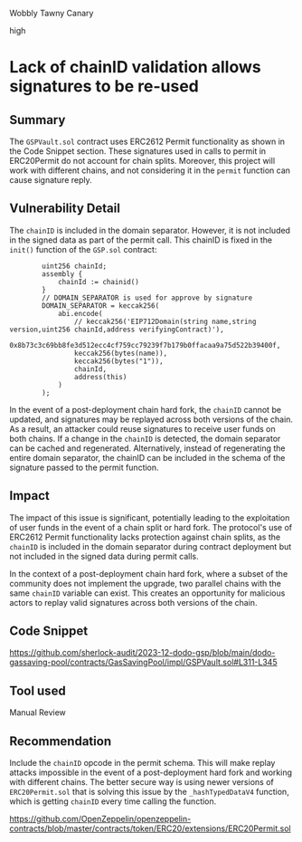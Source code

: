 Wobbly Tawny Canary

high

# Lack of chainID validation allows signatures to be re-used

## Summary

The `GSPVault.sol` contract uses ERC2612 Permit functionality as shown in the Code Snippet section. 
These signatures used in calls to permit in ERC20Permit do not account for chain splits. Moreover, this project will work with different chains, and not considering it in the `permit` function can cause signature reply.

## Vulnerability Detail

The `chainID` is included in the domain separator. However, it is not included in the signed data as part of the permit call. This chainID is fixed in the `init()` function of the `GSP.sol` contract:

```solidity
        uint256 chainId;
        assembly {
            chainId := chainid()
        }
        // DOMAIN_SEPARATOR is used for approve by signature
        DOMAIN_SEPARATOR = keccak256(
            abi.encode(
                // keccak256('EIP712Domain(string name,string version,uint256 chainId,address verifyingContract)'),
                0x8b73c3c69bb8fe3d512ecc4cf759cc79239f7b179b0ffacaa9a75d522b39400f,
                keccak256(bytes(name)),
                keccak256(bytes("1")),
                chainId,
                address(this)
            )
        );
```

In the event of a post-deployment chain hard fork, the `chainID` cannot be updated, and signatures may be replayed across both versions of the chain. As a result, an attacker could reuse signatures to receive user funds on both chains. If a change in the `chainID` is detected, the domain separator can be cached and regenerated. Alternatively, instead of regenerating the entire domain separator, the chainID can be included in the schema of the signature passed to the permit function.

## Impact

The impact of this issue is significant, potentially leading to the exploitation of user funds in the event of a chain split or hard fork. The protocol's use of ERC2612 Permit functionality lacks protection against chain splits, as the `chainID` is included in the domain separator during contract deployment but not included in the signed data during permit calls.

In the context of a post-deployment chain hard fork, where a subset of the community does not implement the upgrade, two parallel chains with the same `chainID` variable can exist. This creates an opportunity for malicious actors to replay valid signatures across both versions of the chain.

## Code Snippet

https://github.com/sherlock-audit/2023-12-dodo-gsp/blob/main/dodo-gassaving-pool/contracts/GasSavingPool/impl/GSPVault.sol#L311-L345

## Tool used

Manual Review

## Recommendation

Include the `chainID` opcode in the permit schema. This will make replay attacks impossible in the event of a post-deployment hard fork and working with different chains. The better secure way is using newer versions of `ERC20Permit.sol` that is solving this issue by the `_hashTypedDataV4` function, which is getting `chainID` every time calling the function.

https://github.com/OpenZeppelin/openzeppelin-contracts/blob/master/contracts/token/ERC20/extensions/ERC20Permit.sol